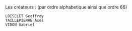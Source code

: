Les créateurs : (par ordre alphabetique ainsi que ordre 66)
```
LOISELET Geoffroy
TAILLEPIERRE Axel
VIDON Gabriel
```
